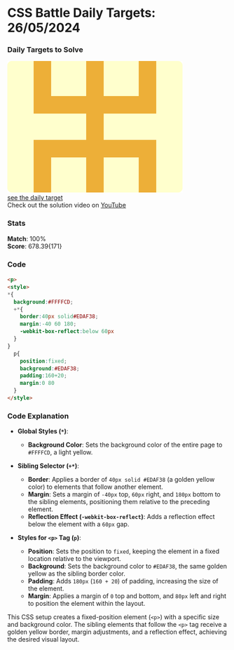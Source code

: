 # CSS Battle Daily Targets: 26/05/2024

### Daily Targets to Solve

![picture of daily target](./images/26.png)  
[see the daily target](https://cssbattle.dev/play/h1lqgh64LtcWHU5Huofy)  
Check out the solution video on [YouTube](https://www.youtube.com/watch?v=f_p30nWC-Mo)

### Stats

**Match**: 100%  
**Score**: 678.39{171}

### Code

```html
<p>
<style>
*{
  background:#FFFFCD;
  +*{
    border:40px solid#EDAF38;
    margin:-40 60 180;
    -webkit-box-reflect:below 60px
  }
}
  p{
    position:fixed;
    background:#EDAF38;
    padding:160+20;
    margin:0 80
  }
</style>
```

### Code Explanation

- **Global Styles (`*`)**:
  - **Background Color**: Sets the background color of the entire page to `#FFFFCD`, a light yellow.

- **Sibling Selector (`+*`)**:
  - **Border**: Applies a border of `40px solid #EDAF38` (a golden yellow color) to elements that follow another element.
  - **Margin**: Sets a margin of `-40px` top, `60px` right, and `180px` bottom to the sibling elements, positioning them relative to the preceding element.
  - **Reflection Effect (`-webkit-box-reflect`)**: Adds a reflection effect below the element with a `60px` gap.

- **Styles for `<p>` Tag (`p`)**:
  - **Position**: Sets the position to `fixed`, keeping the element in a fixed location relative to the viewport.
  - **Background**: Sets the background color to `#EDAF38`, the same golden yellow as the sibling border color.
  - **Padding**: Adds `180px` (`160 + 20`) of padding, increasing the size of the element.
  - **Margin**: Applies a margin of `0` top and bottom, and `80px` left and right to position the element within the layout.

This CSS setup creates a fixed-position element (`<p>`) with a specific size and background color. The sibling elements that follow the `<p>` tag receive a golden yellow border, margin adjustments, and a reflection effect, achieving the desired visual layout.